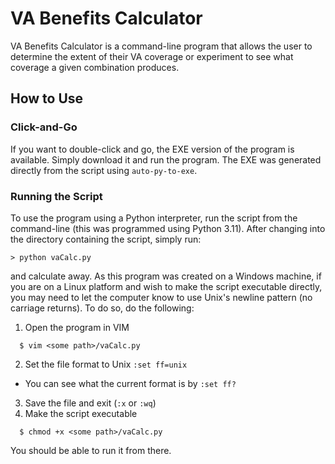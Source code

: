 # VA Benefits Calculator
VA Benefits Calculator is a command-line program that allows the user to determine the extent of their VA coverage or experiment to see what coverage a given combination produces.

## How to Use

### Click-and-Go
If you want to double-click and go, the EXE version of the program is available. Simply download it and run the program.
The EXE was generated directly from the script using `auto-py-to-exe`.

### Running the Script
To use the program using a Python interpreter, run the script from the command-line (this was programmed using Python 3.11).
After changing into the directory containing the script, simply run:
```
> python vaCalc.py
```
and calculate away. As this program was created on a Windows machine, if you are on a Linux platform and wish to make the script executable directly, 
you may need to let the computer know to use Unix's newline pattern (no carriage returns). To do so, do the following:

1. Open the program in VIM
  ```console
    $ vim <some path>/vaCalc.py
  ```
2. Set the file format to Unix `:set ff=unix`
  * You can see what the current format is by `:set ff?`
3. Save the file and exit (`:x` or `:wq`)
4. Make the script executable
```console
  $ chmod +x <some path>/vaCalc.py
```

You should be able to run it from there. 


